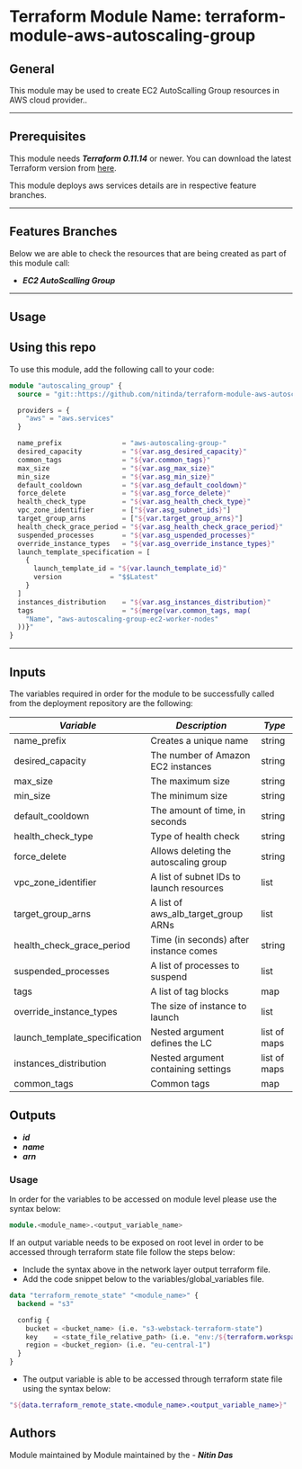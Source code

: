 # Terraform Module Name: terraform-module-aws-autoscaling-group


## General

This module may be used to create EC2 AutoScalling Group resources in AWS cloud provider..

---


## Prerequisites

This module needs **_Terraform 0.11.14_** or newer.
You can download the latest Terraform version from [here](https://www.terraform.io/downloads.html).

This module deploys aws services details are in respective feature branches.

---

## Features Branches

Below we are able to check the resources that are being created as part of this module call:

* **_EC2 AutoScalling Group_**


---

## Usage

## Using this repo

To use this module, add the following call to your code:

```tf
module "autoscaling_group" {
  source = "git::https://github.com/nitinda/terraform-module-aws-autoscaling-group.git?ref=terraform-11/master"

  providers = {
    "aws" = "aws.services"
  }

  name_prefix               = "aws-autoscaling-group-"
  desired_capacity          = "${var.asg_desired_capacity}"
  common_tags               = "${var.common_tags}"
  max_size                  = "${var.asg_max_size}"
  min_size                  = "${var.asg_min_size}"
  default_cooldown          = "${var.asg_default_cooldown}"
  force_delete              = "${var.asg_force_delete}"
  health_check_type         = "${var.asg_health_check_type}"
  vpc_zone_identifier       = ["${var.asg_subnet_ids}"]
  target_group_arns         = ["${var.target_group_arns}"]
  health_check_grace_period = "${var.asg_health_check_grace_period}"
  suspended_processes       = "${var.asg_uspended_processes}"
  override_instance_types   = "${var.asg_override_instance_types}"
  launch_template_specification = [
    {
      launch_template_id = "${var.launch_template_id}"
      version            = "$$Latest"
    }
  ]
  instances_distribution    = "${var.asg_instances_distribution}"
  tags                      = "${merge(var.common_tags, map(
    "Name", "aws-autoscaling-group-ec2-worker-nodes"
  ))}"
}
```


---

## Inputs

The variables required in order for the module to be successfully called from the deployment repository are the following:


|         **_Variable_**        |            **_Description_**             |    **_Type_**   |
|-------------------------------|------------------------------------------|-----------------|
| name_prefix                   | Creates a unique name                    | string          |
| desired_capacity              | The number of Amazon EC2 instances       | string          |
| max_size                      | The maximum size                         | string          |
| min_size                      | The minimum size                         | string          |
| default_cooldown              | The amount of time, in seconds           | string          |
| health_check_type             | Type of health check                     | string          |
| force_delete                  | Allows deleting the autoscaling group    | string          |
| vpc_zone_identifier           | A list of subnet IDs to launch resources | list            |
| target_group_arns             | A list of aws_alb_target_group ARNs      | list            |
| health_check_grace_period     | Time (in seconds) after instance comes   | string          |
| suspended_processes           | A list of processes to suspend           | list            |
| tags                          | A list of tag blocks                     | map             |
| override_instance_types       | The size of instance to launch           | list            |
| launch_template_specification | Nested argument defines the LC           | list of maps    |
| instances_distribution        | Nested argument containing settings      | list of maps    |
| common_tags                   | Common tags                              | map             |






## Outputs

* **_id_**
* **_name_**
* **_arn_**




### Usage
In order for the variables to be accessed on module level please use the syntax below:

```tf
module.<module_name>.<output_variable_name>
```

If an output variable needs to be exposed on root level in order to be accessed through terraform state file follow the steps below:

- Include the syntax above in the network layer output terraform file.
- Add the code snippet below to the variables/global_variables file.

```tf
data "terraform_remote_state" "<module_name>" {
  backend = "s3"

  config {
    bucket = <bucket_name> (i.e. "s3-webstack-terraform-state")
    key    = <state_file_relative_path> (i.e. "env:/${terraform.workspace}/4_Networking/terraform.tfstate")
    region = <bucket_region> (i.e. "eu-central-1")
  }
}
```

- The output variable is able to be accessed through terraform state file using the syntax below:

```tf
"${data.terraform_remote_state.<module_name>.<output_variable_name>}"
```

## Authors
Module maintained by Module maintained by the - **_Nitin Das_**

